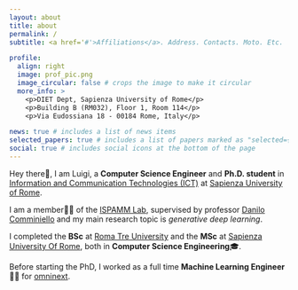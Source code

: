```yaml
---
layout: about
title: about
permalink: /
subtitle: <a href='#'>Affiliations</a>. Address. Contacts. Moto. Etc.

profile:
  align: right
  image: prof_pic.png
  image_circular: false # crops the image to make it circular
  more_info: >
    <p>DIET Dept, Sapienza University of Rome</p>
    <p>Building B (RM032), Floor 1, Room 114</p>
    <p>Via Eudossiana 18 - 00184 Rome, Italy</p>

news: true # includes a list of news items
selected_papers: true # includes a list of papers marked as "selected={true}"
social: true # includes social icons at the bottom of the page
---
```


Hey there👋, I am Luigi, a **Computer Science Engineer** and **Ph.D. student** in [Information and Communication Technologies (ICT)](https://phd.uniroma1.it/web/INFORMATION-AND-COMMUNICATION-TECHNOLOGY-(ICT)_nD3552_EN.aspx) at [Sapienza University of Rome](https://www.uniroma1.it/it/).

I am a member👨‍🔬 of the [ISPAMM Lab](https://www.ispamm.it/), supervised by professor [Danilo Comminiello](https://danilocomminiello.site.uniroma1.it/) and my main research topic is *generative deep learning*. 

I completed the **BSc** at [Roma Tre University](https://www.uniroma3.it/) and the **MSc** at [Sapienza University Of Rome](https://www.uniroma1.it/it/), both in **Computer Science Engineering**🎓.

Before starting the PhD, I worked as a full time **Machine Learning Engineer**👨‍💻 for [omninext](https://omninext.it/).